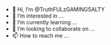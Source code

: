 - 👋 Hi, I’m @TruthFULzGAMINGSALTY
- 👀 I’m interested in ...
- 🌱 I’m currently learning ...
- 💞️ I’m looking to collaborate on ...
- 📫 How to reach me ...

<!---
TruthFULzGAMINGSALTY/TruthFULzGAMINGSALTY is a ✨ special ✨ repository because its `README.md` (this file) appears on your GitHub profile.
You can click the Preview link to take a look at your changes.
--->

